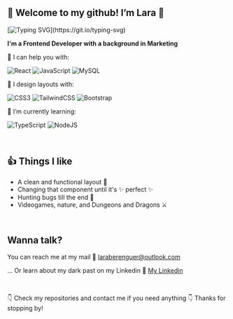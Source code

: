 ## 👋 Welcome to my github! I’m Lara 👋
[![Typing SVG](https://readme-typing-svg.demolab.com?font=Fira+Code&pause=1000&color=000000&width=435&lines=Nice+to+meet+you!)](https://git.io/typing-svg)

<strong> I'm a Frontend Developer with a background in Marketing </strong>

💪 I can help you with:

![React](https://img.shields.io/badge/react-%2320232a.svg?style=for-the-badge&logo=react&logoColor=%2361DAFB) ![JavaScript](https://img.shields.io/badge/javascript-%23323330.svg?style=for-the-badge&logo=javascript&logoColor=%23F7DF1E) ![MySQL](https://img.shields.io/badge/mysql-4479A1.svg?style=for-the-badge&logo=mysql&logoColor=white)

🎨 I design layouts with:

![CSS3](https://img.shields.io/badge/css3-%231572B6.svg?style=for-the-badge&logo=css3&logoColor=white) ![TailwindCSS](https://img.shields.io/badge/tailwindcss-%2338B2AC.svg?style=for-the-badge&logo=tailwind-css&logoColor=white) ![Bootstrap](https://img.shields.io/badge/bootstrap-%238511FA.svg?style=for-the-badge&logo=bootstrap&logoColor=white)

🌱 I’m currently learning:

![TypeScript](https://img.shields.io/badge/typescript-%23007ACC.svg?style=for-the-badge&logo=typescript&logoColor=white) ![NodeJS](https://img.shields.io/badge/node.js-6DA55F?style=for-the-badge&logo=node.js&logoColor=white)

<br>
 
## 👍 Things I like 

- A clean and functional layout 🫧
- Changing that component until it's ✨ perfect ✨
- Hunting bugs till the end 🐛
- Videogames, nature, and Dungeons and Dragons ⚔️

<br>

## Wanna talk?
You can reach me at my mail 📧 laraberenguer@outlook.com

... Or learn about my dark past on my Linkedin 🥸 [My Linkedin](https://www.linkedin.com/in/lara-berenguer-calvo/)

<br>

👇 Check my repositories and contact me if you need anything 👇 Thanks for stopping by!
